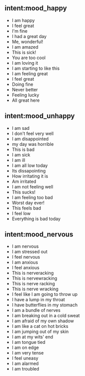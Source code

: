 ## intent:mood_happy
- I am happy
- I feel great
- I'm fine
- I had a great day
- Me, wonderful!
- I am amazed
- This is sick!
- You are too cool
- I am loving it
- I am starting to like this 
- I am feeling great
- I feel great
- Doing fine
- Never better
- Feeling lucky
- All great here

## intent:mood_unhappy
- I am sad
- I don't feel very well
- I am disappointed
- my day was horrible
- This is bad
- I am sick
- I am ill
- I am all low today
- Its dissapointing 
- How irritating it is
- Am irritated
- I am not feeling well
- This sucks!
- I am feeling too bad
- Worst day ever!
- This feels bad
- I feel low
- Everything is bad today

## intent:mood_nervous
- I am nervous
- I am stressed out
- I feel nervous
- I am anxious
- I feel anxious
- This is nerveracking
- This is nervewracking 
- This is nerve racking 
- This is nerve wracking 
- I feel like I am going to throw up
- I have a lump in my throat
- I have butterflies in my stomach
- I am a bundle of nerves
- I am breaking out in a cold sweat
- I am afraid of my own shadow
- I am like a cat on hot bricks
- I am jumping out of my skin
- I am at my wits' end
- I am tongue tied
- I am on edge
- I am very tense
- I feel uneasy
- I am alarmed
- I am troubled 
